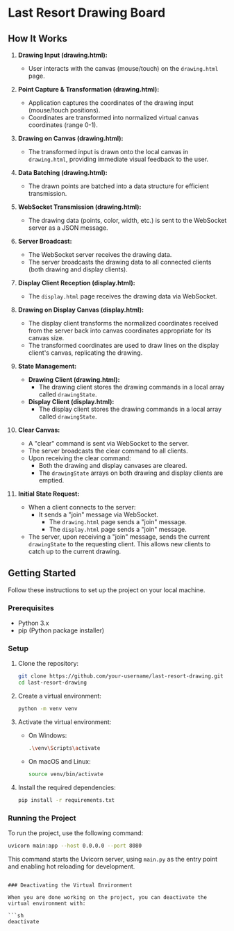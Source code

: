 # Last Resort Drawing Board

## How It Works

1.  **Drawing Input (drawing.html):**

    *   User interacts with the canvas (mouse/touch) on the `drawing.html` page.

2.  **Point Capture & Transformation (drawing.html):**

    *   Application captures the coordinates of the drawing input (mouse/touch positions).
    *   Coordinates are transformed into normalized virtual canvas coordinates (range 0-1).

3.  **Drawing on Canvas (drawing.html):**

    *   The transformed input is drawn onto the local canvas in `drawing.html`, providing immediate visual feedback to the user.

4.  **Data Batching (drawing.html):**

    *   The drawn points are batched into a data structure for efficient transmission.

5.  **WebSocket Transmission (drawing.html):**

    *   The drawing data (points, color, width, etc.) is sent to the WebSocket server as a JSON message.

6.  **Server Broadcast:**

    *   The WebSocket server receives the drawing data.
    *   The server broadcasts the drawing data to all connected clients (both drawing and display clients).

7.  **Display Client Reception (display.html):**

    *   The `display.html` page receives the drawing data via WebSocket.

8.  **Drawing on Display Canvas (display.html):**

    *   The display client transforms the normalized coordinates received from the server back into canvas coordinates appropriate for its canvas size.
    *   The transformed coordinates are used to draw lines on the display client's canvas, replicating the drawing.

9. **State Management:**
    * **Drawing Client (drawing.html):**
        * The drawing client stores the drawing commands in a local array called `drawingState`.
    * **Display Client (display.html):**
        * The display client stores the drawing commands in a local array called `drawingState`.

10. **Clear Canvas:**

    *   A "clear" command is sent via WebSocket to the server.
    *   The server broadcasts the clear command to all clients.
    *   Upon receiving the clear command:
        *   Both the drawing and display canvases are cleared.
        *   The `drawingState` arrays on both drawing and display clients are emptied.

11. **Initial State Request:**

    *   When a client connects to the server:
        *   It sends a "join" message via WebSocket.
            *   The `drawing.html` page sends a "join" message.
            *   The `display.html` page sends a "join" message.
    *   The server, upon receiving a "join" message, sends the current `drawingState` to the requesting client. This allows new clients to catch up to the current drawing.


## Getting Started

Follow these instructions to set up the project on your local machine.

### Prerequisites

- Python 3.x
- pip (Python package installer)

### Setup

1. Clone the repository:

    ```sh
    git clone https://github.com/your-username/last-resort-drawing.git
    cd last-resort-drawing
    ```

2. Create a virtual environment:

    ```sh
    python -m venv venv
    ```

3. Activate the virtual environment:

    - On Windows:

        ```sh
        .\venv\Scripts\activate
        ```

    - On macOS and Linux:

        ```sh
        source venv/bin/activate
        ```

4. Install the required dependencies:

    ```sh
    pip install -r requirements.txt
    ```

### Running the Project

To run the project, use the following command:

```sh
uvicorn main:app --host 0.0.0.0 --port 8080
```

This command starts the Uvicorn server, using `main.py` as the entry point and enabling hot reloading for development.
```

### Deactivating the Virtual Environment

When you are done working on the project, you can deactivate the virtual environment with:

```sh
deactivate
```
